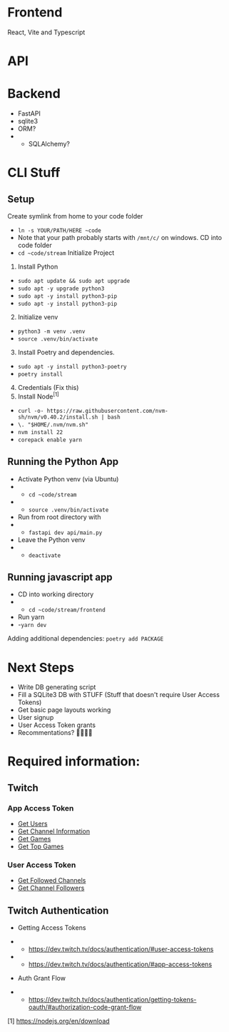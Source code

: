 # Frontend

React, Vite and Typescript

# API

# Backend

- FastAPI
- sqlite3
- ORM?
- - SQLAlchemy?

# CLI Stuff

## Setup

Create symlink from home to your code folder

- `ln -s YOUR/PATH/HERE ~code`
- Note that your path probably starts with `/mnt/c/` on windows.
  CD into code folder
- `cd ~code/stream`
  Initialize Project

1. Install Python

- `sudo apt update && sudo apt upgrade`
- `sudo apt -y upgrade python3`
- `sudo apt -y install python3-pip`
- `sudo apt -y install python3-pip`

2. Initialize venv

- `python3 -m venv .venv`
- `source .venv/bin/activate`

3. Install Poetry and dependencies.

- `sudo apt -y install python3-poetry`
- `poetry install`

4. Credentials (Fix this)
5. Install Node<sup>[1]</sup>

- `curl -o- https://raw.githubusercontent.com/nvm-sh/nvm/v0.40.2/install.sh | bash`
- `\. "$HOME/.nvm/nvm.sh"`
- `nvm install 22`
- `corepack enable yarn`

## Running the Python App

- Activate Python venv (via Ubuntu)
- - `cd ~code/stream`
- - `source .venv/bin/activate`
- Run from root directory with
- - `fastapi dev api/main.py`
- Leave the Python venv
- - `deactivate`

## Running javascript app

- CD into working directory
- - `cd ~code/stream/frontend`
- Run yarn
- -`yarn dev`

Adding additional dependencies:
`poetry add PACKAGE`

# Next Steps

- Write DB generating script
- Fill a SQLite3 DB with STUFF (Stuff that doesn't require User Access Tokens)
- Get basic page layouts working
- User signup
- User Access Token grants
- Recommentations? 👀👀👀👀

# Required information:

## Twitch

### App Access Token

- [Get Users](https://dev.twitch.tv/docs/api/reference/#get-users)
- [Get Channel Information](https://dev.twitch.tv/docs/api/reference/#get-channel-information)
- [Get Games](https://dev.twitch.tv/docs/api/reference/#get-games)
- [Get Top Games](https://dev.twitch.tv/docs/api/reference/#get-top-games)

### User Access Token

- [Get Followed Channels](https://dev.twitch.tv/docs/api/reference/#get-followed-channels)
- [Get Channel Followers](https://dev.twitch.tv/docs/api/reference/#get-channel-followers)

## Twitch Authentication

- Getting Access Tokens
- - https://dev.twitch.tv/docs/authentication/#user-access-tokens
- - https://dev.twitch.tv/docs/authentication/#app-access-tokens

- Auth Grant Flow
- - https://dev.twitch.tv/docs/authentication/getting-tokens-oauth/#authorization-code-grant-flow

[1] https://nodejs.org/en/download
